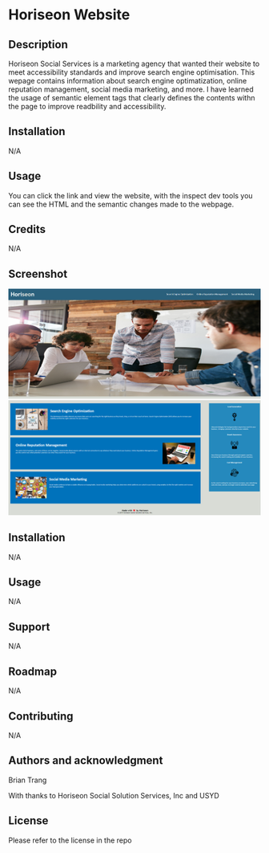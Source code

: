 # Horiseon Website
## Description
Horiseon Social Services is a marketing agency that wanted their website to meet accessibility standards and improve search engine optimisation. This wepage contains information about search engine optimatization, online reputation management, social media marketing, and more. I have learned the usage of semantic element tags that clearly defines the contents withn the page to improve readbility and accessibility. 

## Installation
N/A

## Usage
You can click the link and view the website, with the inspect dev tools you can see the HTML and the semantic changes made to the webpage.

## Credits
N/A

## Screenshot

![image](/assets/images/Horiseon-Website-Screenshot_1.png)
![image](/assets/images/Horiseon-Website-Screenshot_2.png)
## Installation
N/A

## Usage
N/A

## Support
N/A

## Roadmap
N/A

## Contributing
N/A

## Authors and acknowledgment
Brian Trang

With thanks to Horiseon Social Solution Services, Inc
and USYD 


## License
Please refer to the license in the repo


